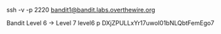 ssh -v -p 2220 bandit1@bandit.labs.overthewire.org

Bandit Level 6 → Level 7
level6 p
DXjZPULLxYr17uwoI01bNLQbtFemEgo7